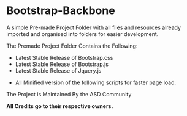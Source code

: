 # Bootstrap-Backbone
A simple Pre-made Project Folder with all files and resources already imported and organised into folders for easier development. 

The Premade Project Folder Contains the Following:
  - Latest Stable Release of Bootstrap.css
  - Latest Stable Release of Bootstrap.js
  - Latest Stable Release of Jquery.js
  + All Minified version of the following scripts for faster page load.
  
The Project is Maintained By the ASD Community

<b>All Credits go to their respective owners.</b>
